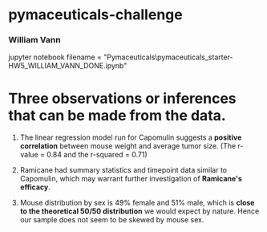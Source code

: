 # pymaceuticals-challenge

### William Vann 

jupyter notebook filename = "Pymaceuticals\pymaceuticals_starter-HW5_WILLIAM_VANN_DONE.ipynb"


# Three observations or inferences that can be made from the data. 

1. The linear regression model run for Capomulin suggests a **positive correlation** between mouse weight and average tumor size. (The r-value = 0.84 and the r-squared = 0.71)

2. Ramicane had summary statistics and timepoint data similar to Capomulin, which may warrant further investigation of **Ramicane's efficacy**.  

3. Mouse distribution by sex is 49% female and 51% male, which is **close to the theoretical 50/50 distribution** we would expect by nature. Hence our sample does not seem to be skewed by mouse sex. 
